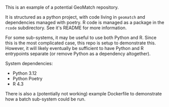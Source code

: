 This is an example of a potential GeoMatch repository.

It is structured as a python project, with code living in `geomatch` and
dependencies managed with poetry.
R code is managed as a package in the `rcode` subdirectory. See it's README
for more information.

For some sub-systems, it may be useful to use both Python and R.
Since this is the most complicated case, this repo is setup to demonstrate this.
However, it will likely eventually be sufficient to have Python and R entrypoints
separate (or remove Python as a dependency altogether).

System dependencies:
- Python 3.12
- Python Poetry
- R 4.3

There is also a (potentially not working) example Dockerfile to demonstrate
how a batch sub-system could be run.
